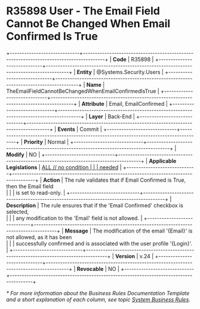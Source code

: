 ﻿---
erp.type: business-rule
erp.entity: Systems.Security.Users
---

# R35898 User - The Email Field Cannot Be Changed When Email Confirmed Is True
+-----------------------------+---------------------------------------------------------------------------------------+
| **Code**                    | R35898                                                                                |
+-----------------------------+---------------------------------------------------------------------------------------+
| **Entity**                  | @Systems.Security.Users                                                               |
+-----------------------------+---------------------------------------------------------------------------------------+
| **Name**                    | TheEmailFieldCannotBeChangedWhenEmailConfirmedIsTrue                                  |
+-----------------------------+---------------------------------------------------------------------------------------+
| **Attribute**               | Email, EmailConfirmed                                                                 |
+-----------------------------+---------------------------------------------------------------------------------------+
| **Layer**                   | Back-End                                                                              |
+-----------------------------+---------------------------------------------------------------------------------------+
| **Events**                  | Commit                                                                                |
+-----------------------------+---------------------------------------------------------------------------------------+
| **Priority**                | Normal                                                                                |
+-----------------------------+---------------------------------------------------------------------------------------+
| **Modify**                  | NO                                                                                    |
+-----------------------------+---------------------------------------------------------------------------------------+
| **Applicable Legislations** | [ALL // no condition                                                                  |
|                             | needed](xref:applicable-legislations)                                                 |
+-----------------------------+---------------------------------------------------------------------------------------+
| **Action**                  | The rule validates that if Email Confirmed is True, then the Email field <br>         |
|                             | is set to read-only.                                                                  |
+-----------------------------+---------------------------------------------------------------------------------------+
| **Description**             | The rule ensures that if the 'Email Confirmed' checkbox is selected,<br>              |
|                             | any modification to the 'Email' field is not allowed.                                 |
+-----------------------------+---------------------------------------------------------------------------------------+
| **Message**                 | The modification of the email '{Email}' is not allowed, as it has been <br>           |
|                             | successfully confirmed and is associated with the user profile '{Login}'.             |
+-----------------------------+---------------------------------------------------------------------------------------+
| **Version**                 | v.24                                                                                  |
+-----------------------------+---------------------------------------------------------------------------------------+
| **Revocable**               | NO                                                                                    |
+-----------------------------+---------------------------------------------------------------------------------------+

*\* For more information about the Business Rules Documentation Template and a short explanation of each column, see
topic [System Business Rules](../templates/template-description-system-business-rules.md).*
